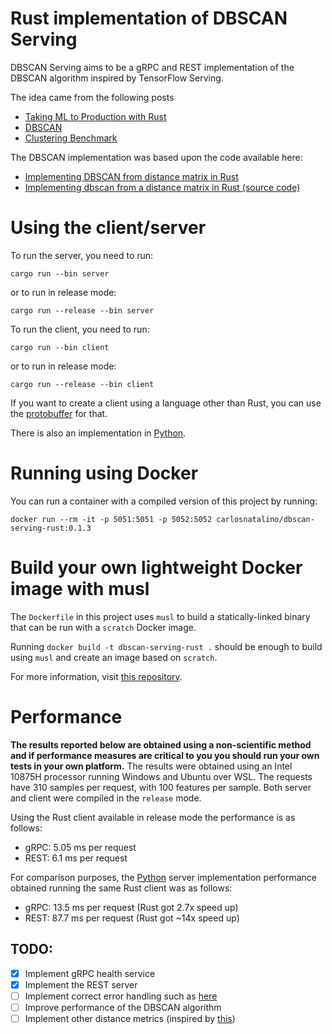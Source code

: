 # Rust implementation of DBSCAN Serving

DBSCAN Serving aims to be a gRPC and REST implementation of the DBSCAN algorithm inspired by TensorFlow Serving.

The idea came from the following posts

- [Taking ML to Production with Rust](https://www.lpalmieri.com/posts/2019-12-01-taking-ml-to-production-with-rust-a-25x-speedup/)
- [DBSCAN](https://rust-ml.github.io/book/4_dbscan.html)
- [Clustering Benchmark](https://github.com/LukeMathWalker/clustering-benchmarks)

The DBSCAN implementation was based upon the code available here:

- [Implementing DBSCAN from distance matrix in Rust](https://blog.petrzemek.net/2017/01/01/implementing-dbscan-from-distance-matrix-in-rust/)
- [Implementing dbscan from a distance matrix in Rust (source code)](https://github.com/s3rvac/blog/tree/master/en-2017-01-01-implementing-dbscan-from-distance-matrix-in-rust)

# Using the client/server

To run the server, you need to run:

`cargo run --bin server`

or to run in release mode:

`cargo run --release --bin server`

To run the client, you need to run:

`cargo run --bin client`

or to run in release mode:

`cargo run --release --bin client`

If you want to create a client using a language other than Rust, you can use the [protobuffer](./proto/dbscanserving.proto) for that.

There is also an implementation in [Python](https://github.com/carlosnatalino/dbscan-serving-python).

# Running using Docker

You can run a container with a compiled version of this project by running:

```
docker run --rm -it -p 5051:5051 -p 5052:5052 carlosnatalino/dbscan-serving-rust:0.1.3
```

# Build your own lightweight Docker image with musl

The `Dockerfile` in this project uses `musl` to build a statically-linked binary that can be run with a `scratch` Docker image.

Running `docker build -t dbscan-serving-rust .` should be enough to build using `musl` and create an image based on `scratch`.

For more information, visit [this repository](https://github.com/emk/rust-musl-builder).

# Performance

**The results reported below are obtained using a non-scientific method and if performance measures are critical to you you should run your own tests in your own platform.**
The results were obtained using an Intel 10875H processor running Windows and Ubuntu over WSL.
The requests have 310 samples per request, with 100 features per sample.
Both server and client were compiled in the `release` mode.

Using the Rust client available  in release mode the performance is as follows:
- gRPC: 5.05 ms per request
- REST: 6.1 ms per request

For comparison purposes, the [Python](https://github.com/carlosnatalino/dbscan-serving-python) server implementation performance obtained running the same Rust client was as follows:
- gRPC: 13.5 ms per request (Rust got 2.7x speed up)
- REST: 87.7 ms per request (Rust got ~14x speed up)

## TODO:

- [x] Implement gRPC health service
- [x] Implement the REST server
- [ ] Implement correct error handling such as [here](https://github.com/avinassh/grpc-errors/tree/master/rust)
- [ ] Improve performance of the DBSCAN algorithm
- [ ] Implement other distance metrics (inspired by [this](https://scikit-learn.org/stable/modules/generated/sklearn.cluster.DBSCAN.html))

